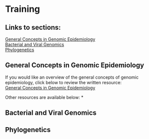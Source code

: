 # Training
## Links to sections:
[General Concepts in Genomic Epidemiology](#general-concepts-in-genomic-epidemiology)\
[Bacterial and Viral Genomics](#bacterial-and-viral-genomics)\
[Phylogenetics](#phylogenetics)

## General Concepts in Genomic Epidemiology
If you would like an overview of the general concepts of genomic epidemiology, click below to review the written resource:\
[General Concepts in Genomic Epidemiology](Training/General_Genomic_Epi_Concepts.pdf)
  
Other resources are available below:
  * 
  
## Bacterial and Viral Genomics

## Phylogenetics
